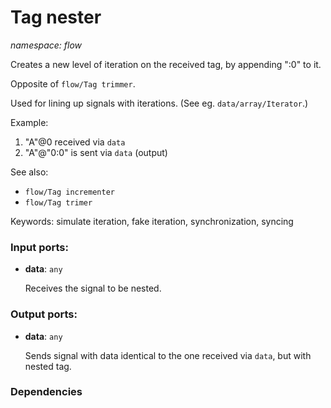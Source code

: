 # Tag nester

_namespace: flow_

Creates a new level of iteration on the received tag, by appending ":0" to it.

Opposite of `flow/Tag trimmer`.

Used for lining up signals with iterations. (See eg. `data/array/Iterator`.)

Example:
1. "A"@0 received via `data`
2. "A"@"0:0" is sent via `data` (output)

See also:
* `flow/Tag incrementer`
* `flow/Tag trimer`

Keywords: simulate iteration, fake iteration, synchronization, syncing

### Input ports:

* __data__: ` any `

    Receives the signal to be nested.

### Output ports:

* __data__: ` any `

    Sends signal with data identical to the one received via `data`, but with nested tag.

### Dependencies




